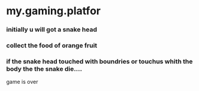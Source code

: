 # my.gaming.platfor
### initially u will got a snake head


### collect the food of orange fruit




### if the snake head touched with boundries or touchus whith the body the the snake die....

game is over
